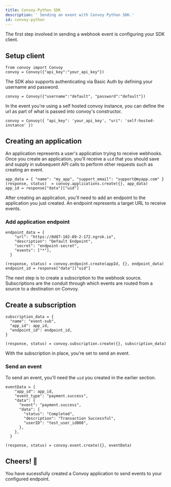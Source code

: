 ```yaml
---
title: Convoy-Python SDK
description: ' Sending an event with Convoy Python SDK.'
id: convoy-python
---
```


The first step involved in sending a webhook event is configuring your SDK client.

## Setup client
```python[example]
from convoy import Convoy
convoy = Convoy({"api_key":"your_api_key"})
```
The SDK also supports authenticating via Basic Auth by defining your username and password.

```python[example]
convoy = Convoy({"username":"default", "password":"default"})
```

In the event you're using a self hosted convoy instance, you can define the url as part of what is passed into convoy's constructor.

```python[example]
convoy = Convoy({ "api_key": 'your_api_key', "uri": 'self-hosted-instance' })
```

## Creating an application

An application represents a user's application trying to receive webhooks. Once you create an application, you'll receive a `uid` that you should save and supply in subsequent API calls to perform other requests such as creating an event.

```python[example]
app_data = { "name": "my_app", "support_email": "support@myapp.com" }
(response, status)  = convoy.applications.create({}, app_data)
app_id = response["data"]["uid"]
```
After creating an application, you'll need to add an endpoint to the application you just created. An endpoint represents a target URL to receive events.

### Add application endpoint
```python[example]
endpoint_data = {
    "url": "https://0d87-102-89-2-172.ngrok.io",
    "description": "Default Endpoint",
    "secret": "endpoint-secret",
    "events": ["*"],
  }

(response, status) = convoy.endpoint.create(appId, {}, endpoint_data)
endpoint_id = response["data"]["uid"]
```

The next step is to create a subscription to the webhook source. Subscriptions are the conduit through which events are routed from a source to a destination on Convoy.

## Create a subscription

```python[example]
subscription_data = {
  "name": "event-sub",
  "app_id": app_id,
  "endpoint_id": endpoint_id,
}

(response, status) = convoy.subscription.create({}, subscription_data)
```

With the subscription in place, you're set to send an event.

### Send an event
To send an event, you'll need the `uid` you created in the earlier section.

```python[example]
eventData = {
    "app_id": app_id,
    "event_type": "payment.success",
    "data": {
      "event": "payment.success",
      "data": {
        "status": "Completed",
        "description": "Transaction Successful",
        "userID": "test_user_id808",
      },
    },
  }

(response, status) = convoy.event.create({}, eventData)
```

## Cheers! 🎉

You have sucessfully created a Convoy application to send events to your configured endpoint.